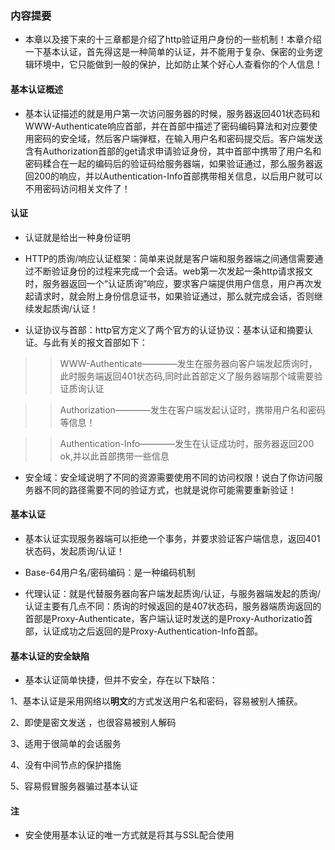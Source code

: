 ### 内容提要

* 本章以及接下来的十三章都是介绍了http验证用户身份的一些机制！本章介绍一下基本认证，首先得这是一种简单的认证，并不能用于复杂、保密的业务逻辑环境中，它只能做到一般的保护，比如防止某个好心人查看你的个人信息！

#### 基本认证概述

* 基本认证描述的就是用户第一次访问服务器的时候，服务器返回401状态码和WWW-Authenticate响应首部，并在首部中描述了密码编码算法和对应要使用密码的安全域，然后客户端弹框，在输入用户名和密码提交后。客户端发送含有Authorization首部的get请求申请验证身份，其中首部中携带了用户名和密码糅合在一起的编码后的验证码给服务器端，如果验证通过，那么服务器返回200的响应，并以Authentication-Info首部携带相关信息，以后用户就可以不用密码访问相关文件了！

#### 认证

* 认证就是给出一种身份证明

* HTTP的质询/响应认证框架：简单来说就是客户端和服务器端之间通信需要通过不断验证身份的过程来完成一个会话。web第一次发起一条http请求报文时，服务器返回一个“认证质询”响应，要求客户端提供用户信息，用户再次发起请求时，就会附上身份信息证书，如果验证通过，那么就完成会话，否则继续发起质询/认证！

* 认证协议与首部：http官方定义了两个官方的认证协议：基本认证和摘要认证。与此有关的报文首部如下：

>> WWW-Authenticate————发生在服务器向客户端发起质询时，此时服务端返回401状态码,同时此首部定义了服务器端那个域需要验证质询认证

>> Authorization————发生在客户端发起认证时，携带用户名和密码等信息！

>> Authentication-Info————发生在认证成功时，服务器返回200 ok,并以此首部携带一些信息


* 安全域：安全域说明了不同的资源需要使用不同的访问权限！说白了你访问服务器不同的路径需要不同的验证方式，也就是说你可能需要重新验证！


#### 基本认证

* 基本认证实现服务器端可以拒绝一个事务，并要求验证客户端信息，返回401状态码，发起质询/认证！

* Base-64用户名/密码编码：是一种编码机制

* 代理认证：就是代替服务器向客户端发起质询/认证，与服务器端发起的质询/认证主要有几点不同：质询的时候返回的是407状态码，服务器端质询返回的首部是Proxy-Authenticate，客户端认证时发送的是Proxy-Authorizatio首部，认证成功之后返回的是Proxy-Authentication-Info首部。

#### 基本认证的安全缺陷

* 基本认证简单快捷，但并不安全，存在以下缺陷：

1、基本认证是采用网络以**明文**的方式发送用户名和密码，容易被别人捕获。

2、即使是密文发送 ，也很容易被别人解码

3、适用于很简单的会话服务

4、没有中间节点的保护措施

5、容易假冒服务器骗过基本认证

#### 注

* 安全使用基本认证的唯一方式就是将其与SSL配合使用